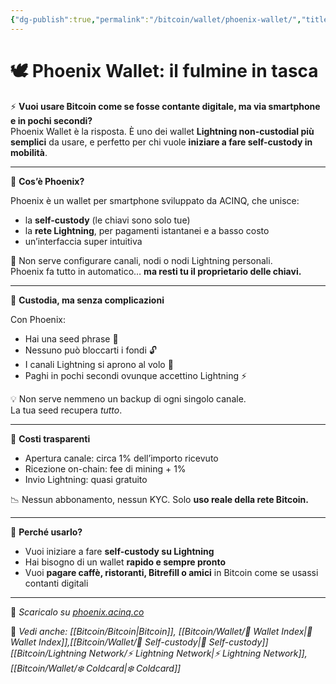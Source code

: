```yaml
---
{"dg-publish":true,"permalink":"/bitcoin/wallet/phoenix-wallet/","title":"🧡 Phoenix Wallet: il fulmine in tasca","tags":["Bitcoin","Wallet","Lightning","Custody","Mobile"]}
---
```



# 🕊 Phoenix Wallet: il fulmine in tasca

⚡ **Vuoi usare Bitcoin come se fosse contante digitale, ma via smartphone e in pochi secondi?**  
Phoenix Wallet è la risposta. È uno dei wallet **Lightning non-custodial più semplici** da usare, e perfetto per chi vuole **iniziare a fare self-custody in mobilità**.

---

📱 **Cos’è Phoenix?**

Phoenix è un wallet per smartphone sviluppato da ACINQ, che unisce:
- la **self-custody** (le chiavi sono solo tue)
- la **rete Lightning**, per pagamenti istantanei e a basso costo
- un’interfaccia super intuitiva

🎯 Non serve configurare canali, nodi o nodi Lightning personali.  
Phoenix fa tutto in automatico… **ma resti tu il proprietario delle chiavi.**

---

🔐 **Custodia, ma senza complicazioni**

Con Phoenix:
- Hai una seed phrase 🔑  
- Nessuno può bloccarti i fondi 🔓  
- I canali Lightning si aprono al volo 🚀  
- Paghi in pochi secondi ovunque accettino Lightning ⚡

💡 Non serve nemmeno un backup di ogni singolo canale.  
La tua seed recupera *tutto*.

---

💸 **Costi trasparenti**

- Apertura canale: circa 1% dell’importo ricevuto
- Ricezione on-chain: fee di mining + 1%  
- Invio Lightning: quasi gratuito

📉 Nessun abbonamento, nessun KYC. Solo **uso reale della rete Bitcoin.**

---

🧠 **Perché usarlo?**

- Vuoi iniziare a fare **self-custody su Lightning**  
- Hai bisogno di un wallet **rapido e sempre pronto**  
- Vuoi **pagare caffè, ristoranti, Bitrefill o amici** in Bitcoin come se usassi contanti digitali

---

🔗 _Scaricalo su [phoenix.acinq.co](https://phoenix.acinq.co)_

📎 _Vedi anche: [[Bitcoin/Bitcoin\|Bitcoin]], [[Bitcoin/Wallet/🧭 Wallet Index\|🧭 Wallet Index]],[[Bitcoin/Wallet/🔐 Self-custody\|🔐 Self-custody]] [[Bitcoin/Lightning Network/⚡ Lightning Network\|⚡ Lightning Network]], [[Bitcoin/Wallet/❄️ Coldcard\|❄️ Coldcard]]_